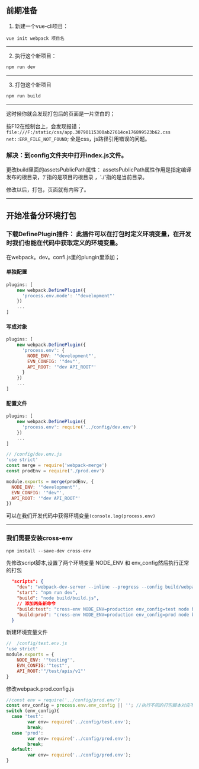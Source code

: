 
## 前期准备
1. 新建一个vue-cli项目：
```git
vue init webpack 项目名
```
---
2. 执行这个新项目：
```js
npm run dev
```
---
3. 打包这个新项目
```js
npm run build
```
---
这时候你就会发现打包后的页面是一片空白的；

按F12在控制台上，会发现报错；`file:///F:/static/css/app.30790115300ab27614ce176899523b62.css net::ERR_FILE_NOT_FOUND`;
全是css，js路径引用错误的问题。

### 解决：到config文件夹中打开index.js文件。
更改build里面的assetsPublicPath属性：
assetsPublicPath属性作用是指定编译发布的根目录，‘/'指的是项目的根目录 ，'./'指的是当前目录。

修改以后，打包，页面就有内容了。

---

## 开始准备分环境打包
### 下载DefinePlugin插件： 此插件可以在打包时定义环境变量，在开发时我们也能在代码中获取定义的环境变量。

在webpack。dev。confi.js里的plungin里添加；
#### 单独配置
```js
plugins: [
    new webpack.DefinePlugin({
      'process.env.mode': '"development"'
    })
    ...
]
```
#### 写成对象
```js
plugins: [
    new webpack.DefinePlugin({
      'process.env': {
        NODE_ENV: '"development"',
        EVN_CONFIG: '"dev"',
        API_ROOT: '"dev API_ROOT"'
      }
    })
    ...
]
```

#### 配置文件
```js
plugins: [
    new webpack.DefinePlugin({
      'process.env': require('../config/dev.env')
    })
    ...
]

// /config/dev.env.js
'use strict'
const merge = require('webpack-merge')
const prodEnv = require('./prod.env')

module.exports = merge(prodEnv, {
  NODE_ENV: '"development"',
  EVN_CONFIG: '"dev"',
  API_ROOT: '"dev API_ROOT"'
})
```

可以在我们开发代码中获得环境变量`(console.log(process.env)`

---

### 我们需要安装cross-env
```js
npm install --save-dev cross-env
```

先修改script脚本,设置了两个环境变量 NODE_ENV 和 env_config然后执行正常的打包
```json
  "scripts": {
    "dev": "webpack-dev-server --inline --progress --config build/webpack.dev.conf.js",
    "start": "npm run dev",
    "build": "node build/build.js",
    // 添加两条新命令
    "build:test": "cross-env NODE_ENV=production env_config=test node build/build.js", 
    "build:prod": "cross-env NODE_ENV=production env_config=prod node build/build.js" 
  }
  ```

  新建环境变量文件
```js
//  /config/test.env.js
'use strict'
module.exports = {
    NODE_ENV: '"testing"',
    EVN_CONFIG:'"test"',
    API_ROOT:'"/test/apis/v1"'
}
```
修改webpack.prod.config.js
```js
//const env = require('../config/prod.env')
const env_config = process.env.env_config || ''; //执行不同的打包脚本对应不同的env_config值
switch (env_config){
  case 'test': 
        var env= require('../config/test.env');
        break;
  case 'prod': 
        var env= require('../config/prod.env');
        break;
  default:
        var env= require('../config/prod.env');
}
```


